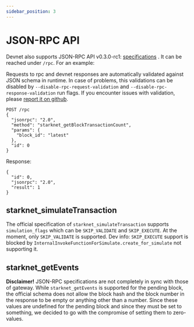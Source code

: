 ```yaml
---
sidebar_position: 3
---
```


# JSON-RPC API

Devnet also supports JSON-RPC API v0.3.0-rc1: [specifications](https://github.com/starkware-libs/starknet-specs/releases/tag/v0.3.0-rc1) . It can be reached under `/rpc`. For an example:

Requests to rpc and devnet responses are automatically validated against JSON schema in runtime.
In case of problems, this validations can be disabled by `--disable-rpc-request-validation` and
`--disable-rpc-response-validation` run flags. If you encounter issues with validation, please [report it on github](https://github.com/0xSpaceShard/starknet-devnet/issues).

```
POST /rpc
{
  "jsonrpc": "2.0",
  "method": "starknet_getBlockTransactionCount",
  "params": {
    "block_id": "latest"
  },
  "id": 0
}
```

Response:

```
{
  "id": 0,
  "jsonrpc": "2.0",
  "result": 1
}
```

## starknet_simulateTransaction 

The official specification of `starknet_simulateTransaction` supports `simulation_flags` which can be `SKIP_VALIDATE` and `SKIP_EXECUTE`. At the moment, only `SKIP_VALIDATE` is supported. Dev info: `SKIP_EXECUTE` support is blocked by `InternalInvokeFunctionForSimulate.create_for_simulate` not supporting it.

## starknet_getEvents

**Disclaimer!** JSON-RPC specifications are not completely in sync with those of gateway. While `starknet_getEvents` is supported for the pending block, the official schema does not allow the block hash and the block number in the response to be empty or anything other than a number. Since these values are undefined for the pending block and since they must be set to something, we decided to go with the compromise of setting them to zero-values.
